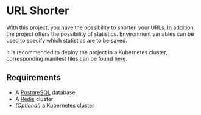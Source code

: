 # URL Shorter

With this project, you have the possibility to shorten your URLs. In addition, the project offers the possibility of statistics. Environment variables can be used to specify which statistics are to be saved.

It is recommended to deploy the project in a Kubernetes cluster, corresponding manifest files can be found [here](manifests/).

## Requirements
* A [PostgreSQL](https://www.postgresql.org/) database
* A [Redis](https://redis.io/) cluster
* *(Optional)* a Kubernetes cluster
